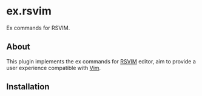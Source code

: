 # ex.rsvim

Ex commands for RSVIM.

## About

This plugin implements the ex commands for [RSVIM](https://github.com/rsvim/rsvim) editor, aim to provide a user experience compatible with [Vim](https://www.vim.org/).

## Installation
